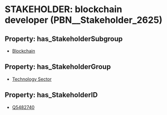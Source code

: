 # STAKEHOLDER: __blockchain developer__ (PBN__Stakeholder_2625)

## Property: has_StakeholderSubgroup

* [Blockchain](PBN__StakeholderSubgroup_157)

## Property: has_StakeholderGroup

* [Technology Sector](PBN__StakeholderGroup_12)

## Property: has_StakeholderID

* [Q5482740](Q5482740)

